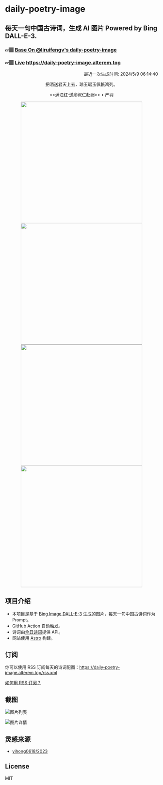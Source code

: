
# daily-poetry-image

## 每天一句中国古诗词，生成 AI 图片 Powered by Bing DALL-E-3.

### 👉🏽 [Base On @liruifengv's daily-poetry-image](https://github.com/liruifengv/daily-poetry-image)

### 👉🏽 [Live](https://daily-poetry-image.alterem.top/) https://daily-poetry-image.alterem.top

<p align="right">
  最近一次生成时间: 2024/5/9 06:14:40
</p>
<p align="center">
把酒送君天上去，琼玉琚玉佩軝鸿列。
</p>
<p align="center">
<<满江红·送廖叔仁赴阙>> • 严羽
</p>
<p align="center">
<img src="https://tse1.mm.bing.net/th/id/OIG1.Wyr6p1JuEZOntuvWtoBA" height="400" width="400" />
<img src="https://tse3.mm.bing.net/th/id/OIG1.OzjVeJXAkroGx.QhiteM" height="400" width="400" />
<img src="https://tse4.mm.bing.net/th/id/OIG1.GiSU8Xr79YaXfVxiYFI8" height="400" width="400" />
<img src="https://tse3.mm.bing.net/th/id/OIG1.94ETs1.UC7YUmNGztj3h" height="400" width="400" />
</p>

## 项目介绍

-   本项目是基于 [Bing Image DALL-E-3](https://www.bing.com/images/create) 生成的图片，每天一句中国古诗词作为 Prompt。
-   GitHub Action 自动触发。
-   诗词由[今日诗词](https://www.jinrishici.com/)提供 API。
-   网站使用 [Astro](https://astro.build) 构建。

## 订阅

你可以使用 RSS 订阅每天的诗词配图：https://daily-poetry-image.alterem.top/rss.xml

[如何用 RSS 订阅？](https://zhuanlan.zhihu.com/p/55026716)

## 截图

![图片列表](./screenshots/Snipaste_2023-12-28_21-00-26.png)

![图片详情](./screenshots/Snipaste_2023-12-28_21-00-53.png)

## 灵感来源

-   [yihong0618/2023](https://github.com/yihong0618/2023)

## License

MIT
